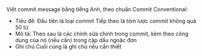 Viết commit message bằng tiếng Anh, theo chuẩn Commit Conventional:
- Tiêu đề:
  Đầu tiên là loại commit
  Tiếp theo là tóm lược commit không quá 50 từ
- Mô tả:
  Theo sau là các chỉnh sửa chính trong commit, kèm theo công dụng của nó (nếu cần) trong cặp dấu ngoặc đơn
- Ghi chú
  Cuối cùng là ghi chú nếu cần thiết